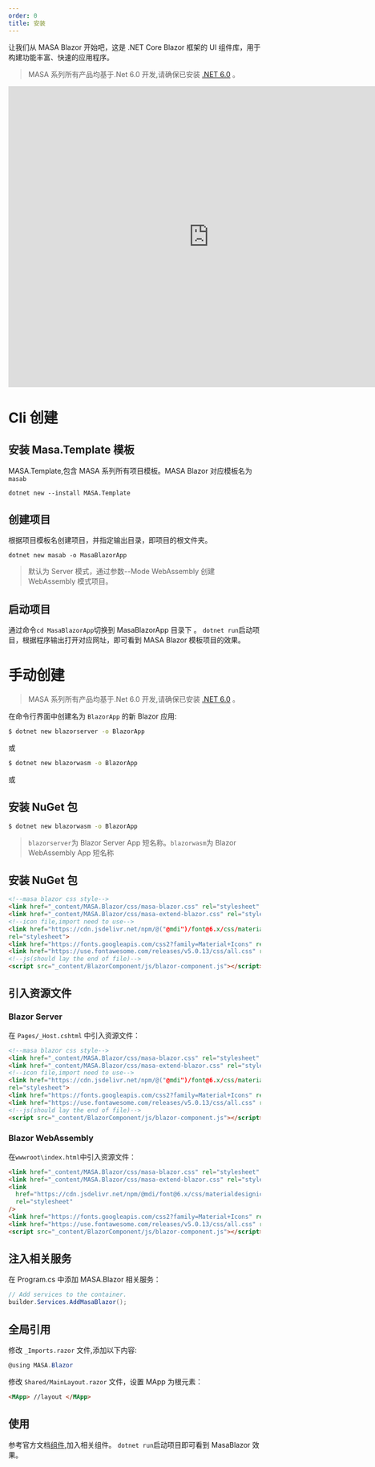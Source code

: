 ```yaml
---
order: 0
title: 安装
---
```


让我们从 MASA Blazor 开始吧，这是 .NET Core Blazor 框架的 UI 组件库，用于构建功能丰富、快速的应用程序。

> MASA 系列所有产品均基于.Net 6.0 开发,请确保已安装 [.NET 6.0](https://dotnet.microsoft.com/download/dotnet/6.0) 。

<iframe src="https://cdn.masastack.com/stack/images/website/masa-blazor/video.mp4" scrolling="no" width="800px" height="600px" border="0" frameborder="no" framespacing="0" allowfullscreen="true"> </iframe>

# Cli 创建

## 安装 Masa.Template 模板

MASA.Template,包含 MASA 系列所有项目模板。MASA Blazor 对应模板名为`masab`

```
dotnet new --install MASA.Template
```

## 创建项目

根据项目模板名创建项目，并指定输出目录，即项目的根文件夹。

```
dotnet new masab -o MasaBlazorApp
```

> 默认为 Server 模式，通过参数--Mode WebAssembly 创建 WebAssembly 模式项目。

## 启动项目

通过命令`cd MasaBlazorApp`切换到 MasaBlazorApp 目录下 。
`dotnet run`启动项目，根据程序输出打开对应网址，即可看到 MASA Blazor 模板项目的效果。

# 手动创建

> MASA 系列所有产品均基于.Net 6.0 开发,请确保已安装 [.NET 6.0](https://dotnet.microsoft.com/download/dotnet/6.0) 。

在命令行界面中创建名为 `BlazorApp` 的新 Blazor 应用:

```sh
$ dotnet new blazorserver -o BlazorApp
```
或
```sh
$ dotnet new blazorwasm -o BlazorApp
```

或

## 安装 NuGet 包

```sh
$ dotnet new blazorwasm -o BlazorApp
```

> `blazorserver`为 Blazor Server App 短名称。`blazorwasm`为 Blazor WebAssembly App 短名称

## 安装 NuGet 包

```html
<!--masa blazor css style-->
<link href="_content/MASA.Blazor/css/masa-blazor.css" rel="stylesheet" />
<link href="_content/MASA.Blazor/css/masa-extend-blazor.css" rel="stylesheet" />
<!--icon file,import need to use-->
<link href="https://cdn.jsdelivr.net/npm/@("@mdi")/font@6.x/css/materialdesignicons.min.css"
rel="stylesheet">
<link href="https://fonts.googleapis.com/css2?family=Material+Icons" rel="stylesheet" />
<link href="https://use.fontawesome.com/releases/v5.0.13/css/all.css" rel="stylesheet" />
<!--js(should lay the end of file)-->
<script src="_content/BlazorComponent/js/blazor-component.js"></script>
```

## 引入资源文件

### Blazor Server

在 `Pages/_Host.cshtml` 中引入资源文件：

```html
<!--masa blazor css style-->
<link href="_content/MASA.Blazor/css/masa-blazor.css" rel="stylesheet" />
<link href="_content/MASA.Blazor/css/masa-extend-blazor.css" rel="stylesheet" />
<!--icon file,import need to use-->
<link href="https://cdn.jsdelivr.net/npm/@("@mdi")/font@6.x/css/materialdesignicons.min.css"
rel="stylesheet">
<link href="https://fonts.googleapis.com/css2?family=Material+Icons" rel="stylesheet" />
<link href="https://use.fontawesome.com/releases/v5.0.13/css/all.css" rel="stylesheet" />
<!--js(should lay the end of file)-->
<script src="_content/BlazorComponent/js/blazor-component.js"></script>
```

### Blazor WebAssembly

在`wwwroot\index.html`中引入资源文件：

```html
<link href="_content/MASA.Blazor/css/masa-blazor.css" rel="stylesheet" />
<link href="_content/MASA.Blazor/css/masa-extend-blazor.css" rel="stylesheet" />
<link
  href="https://cdn.jsdelivr.net/npm/@mdi/font@6.x/css/materialdesignicons.min.css"
  rel="stylesheet"
/>
<link href="https://fonts.googleapis.com/css2?family=Material+Icons" rel="stylesheet" />
<link href="https://use.fontawesome.com/releases/v5.0.13/css/all.css" rel="stylesheet" />
<script src="_content/BlazorComponent/js/blazor-component.js"></script>
```

## 注入相关服务

在 Program.cs 中添加 MASA.Blazor 相关服务：

```c#
// Add services to the container.
builder.Services.AddMasaBlazor();
```

## 全局引用

修改 `_Imports.razor` 文件,添加以下内容:

```c#
@using MASA.Blazor
```

修改 `Shared/MainLayout.razor` 文件，设置 MApp 为根元素：

```html
<MApp> //layout </MApp>
```

## 使用

参考官方文档[组件](https://masa-blazor-docs-dev.lonsid.cn/components/application),加入相关组件。
`dotnet run`启动项目即可看到 MasaBlazor 效果。
